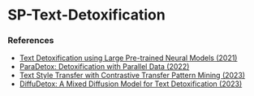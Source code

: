 # SP-Text-Detoxification


### References

- [Text Detoxification using Large Pre-trained Neural Models (2021)](https://aclanthology.org/2021.emnlp-main.629/)
- [ParaDetox: Detoxification with Parallel Data (2022)](https://aclanthology.org/2022.acl-long.469/)
- [Text Style Transfer with Contrastive Transfer Pattern Mining (2023)](https://aclanthology.org/2023.acl-long.439/)
- [DiffuDetox: A Mixed Diffusion Model for Text Detoxification (2023)](https://arxiv.org/abs/2306.08505)
<!-- - [Deep Learning for Text Style Transfer: A Survey (2022)](https://direct.mit.edu/coli/article/48/1/155/108845/Deep-Learning-for-Text-Style-Transfer-A-Survey) -->
